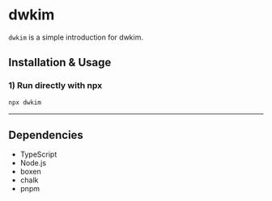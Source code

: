 # dwkim

`dwkim` is a simple introduction for dwkim.

## Installation & Usage

### 1) Run directly with npx

```bash
npx dwkim
```

---

## Dependencies

- TypeScript
- Node.js
- boxen
- chalk
- pnpm
